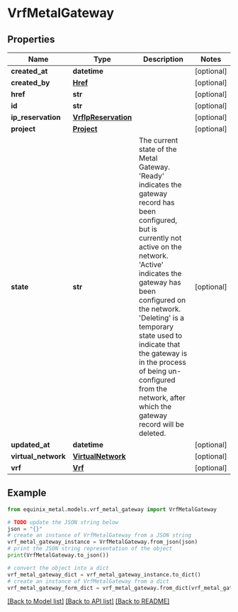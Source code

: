 # VrfMetalGateway


## Properties

Name | Type | Description | Notes
------------ | ------------- | ------------- | -------------
**created_at** | **datetime** |  | [optional] 
**created_by** | [**Href**](Href.md) |  | [optional] 
**href** | **str** |  | [optional] 
**id** | **str** |  | [optional] 
**ip_reservation** | [**VrfIpReservation**](VrfIpReservation.md) |  | [optional] 
**project** | [**Project**](Project.md) |  | [optional] 
**state** | **str** | The current state of the Metal Gateway. &#39;Ready&#39; indicates the gateway record has been configured, but is currently not active on the network. &#39;Active&#39; indicates the gateway has been configured on the network. &#39;Deleting&#39; is a temporary state used to indicate that the gateway is in the process of being un-configured from the network, after which the gateway record will be deleted. | [optional] 
**updated_at** | **datetime** |  | [optional] 
**virtual_network** | [**VirtualNetwork**](VirtualNetwork.md) |  | [optional] 
**vrf** | [**Vrf**](Vrf.md) |  | [optional] 

## Example

```python
from equinix_metal.models.vrf_metal_gateway import VrfMetalGateway

# TODO update the JSON string below
json = "{}"
# create an instance of VrfMetalGateway from a JSON string
vrf_metal_gateway_instance = VrfMetalGateway.from_json(json)
# print the JSON string representation of the object
print(VrfMetalGateway.to_json())

# convert the object into a dict
vrf_metal_gateway_dict = vrf_metal_gateway_instance.to_dict()
# create an instance of VrfMetalGateway from a dict
vrf_metal_gateway_form_dict = vrf_metal_gateway.from_dict(vrf_metal_gateway_dict)
```
[[Back to Model list]](../README.md#documentation-for-models) [[Back to API list]](../README.md#documentation-for-api-endpoints) [[Back to README]](../README.md)


